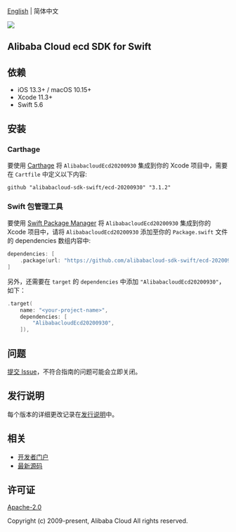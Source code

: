 [English](README.md) | 简体中文

![](https://aliyunsdk-pages.alicdn.com/icons/AlibabaCloud.svg)

## Alibaba Cloud ecd SDK for Swift

## 依赖

- iOS 13.3+ / macOS 10.15+
- Xcode 11.3+
- Swift 5.6

## 安装

### Carthage

要使用 [Carthage](https://github.com/Carthage/Carthage) 将 `AlibabacloudEcd20200930` 集成到你的 Xcode 项目中，需要在 `Cartfile` 中定义以下内容:

```ogdl
github "alibabacloud-sdk-swift/ecd-20200930" "3.1.2"
```

### Swift 包管理工具

要使用 [Swift Package Manager](https://swift.org/package-manager/) 将 `AlibabacloudEcd20200930` 集成到你的 Xcode 项目中，请将 `AlibabacloudEcd20200930` 添加至你的 `Package.swift` 文件的 dependencies 数组内容中:

```swift
dependencies: [
    .package(url: "https://github.com/alibabacloud-sdk-swift/ecd-20200930.git", from: "3.1.2")
]
```

另外，还需要在 `target` 的 `dependencies` 中添加 `"AlibabacloudEcd20200930"`，如下：

```swift
.target(
    name: "<your-project-name>",
    dependencies: [
        "AlibabacloudEcd20200930",
    ]),
```

## 问题

[提交 Issue](https://github.com/alibabacloud-sdk-swift/ecd-20200930/issues/new)，不符合指南的问题可能会立即关闭。

## 发行说明

每个版本的详细更改记录在[发行说明](./ChangeLog.txt)中。

## 相关

* [开发者门户](https://next.api.aliyun.com/home)
* [最新源码](https://github.com/alibabacloud-sdk-swift/ecd-20200930)

## 许可证

[Apache-2.0](http://www.apache.org/licenses/LICENSE-2.0)

Copyright (c) 2009-present, Alibaba Cloud All rights reserved.

